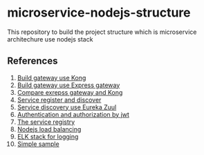 # microservice-nodejs-structure
This repository to build the project structure which is microservice architechure use nodejs stack


## References
1. [Build gateway use Kong](https://medium.com/@far3ns/kong-the-microservice-api-gateway-526c4ca0cfa6)
2. [Build gateway use Express gateway](https://blog.risingstack.com/building-an-api-gateway-using-nodejs/)
3. [Compare exrepss gateway and Kong](https://www.lunchbadger.com/api-gateway-comparison-kong-enterprise-pricing-vs-express-gateway/)
4. [Service register and discover](https://thomashunter.name/presentations/node-consul/#/)
5. [Service discovery use Eureka Zuul](https://www.twilio.com/blog/eureka-zuul-service-discovery-dynamic-routing-javascript-microservices-node-js)
6. [Authentication and authorization by jwt](https://medium.com/swlh/jwt-authentication-authorization-in-nodejs-express-mongodb-rest-apis-2019-ad14ec818122)
7. [The service registry](https://auth0.com/blog/an-introduction-to-microservices-part-3-the-service-registry/)
8. [Nodejs load balancing](https://medium.com/techintoo/load-balancing-node-js-51b854fb4f4f)
9. [ELK stack for logging]((https://logz.io/blog/elastic-stack-windows/))
10. [Simple sample](https://medium.com/@cramirez92/build-a-nodejs-cinema-microservice-and-deploying-it-with-docker-part-1-7e28e25bfa8b)
